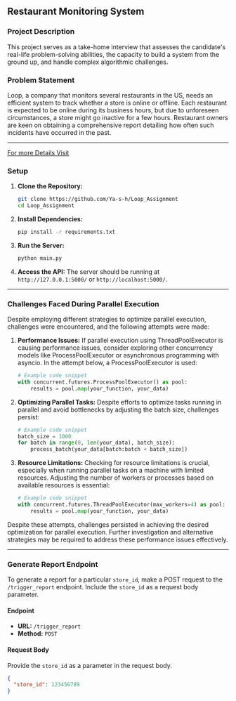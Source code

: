 ## Restaurant Monitoring System

### Project Description
This project serves as a take-home interview that assesses the candidate's real-life problem-solving abilities, 
the capacity to build a system from the ground up,
and handle complex algorithmic challenges.

### Problem Statement   

Loop, a company that monitors several restaurants in the US, 
needs an efficient system to track whether a store is online or offline.
Each restaurant is expected to be online during its business hours,
but due to unforeseen circumstances, a store might go inactive for
a few hours. Restaurant owners are keen on obtaining a comprehensive report detailing
how often such incidents have occurred in the past. 

---
[For more Details Visit](https://loopxyz.notion.site/Take-home-interview-Store-Monitoring-12664a3c7fdf472883a41457f0c9347d)

### Setup

1. **Clone the Repository:**
    ```bash
    git clone https://github.com/Ya-s-h/Loop_Assignment
    cd Loop_Assignment
    ```

2. **Install Dependencies:**
    ```bash
    pip install -r requirements.txt
    ```

3. **Run the Server:**
    ```bash
    python main.py
    ```

4. **Access the API:**
    The server should be running at `http://127.0.0.1:5000/` or `http://localhost:5000/`.

---
### Challenges Faced During Parallel Execution

Despite employing different strategies to optimize parallel execution, challenges were encountered, and the following attempts were made:

1. **Performance Issues:**
    If parallel execution using ThreadPoolExecutor is causing performance issues, consider exploring other concurrency models like ProcessPoolExecutor or asynchronous programming with asyncio. In the attempt below, a ProcessPoolExecutor is used:

    ```python
    # Example code snippet
    with concurrent.futures.ProcessPoolExecutor() as pool:
        results = pool.map(your_function, your_data)
    ```

2. **Optimizing Parallel Tasks:**
    Despite efforts to optimize tasks running in parallel and avoid bottlenecks by adjusting the batch size, challenges persist:

    ```python
    # Example code snippet
    batch_size = 1000
    for batch in range(0, len(your_data), batch_size):
        process_batch(your_data[batch:batch + batch_size])
    ```

3. **Resource Limitations:**
    Checking for resource limitations is crucial, especially when running parallel tasks on a machine with limited resources. Adjusting the number of workers or processes based on available resources is essential:

    ```python
    # Example code snippet
    with concurrent.futures.ThreadPoolExecutor(max_workers=4) as pool:
        results = pool.map(your_function, your_data)
    ```

Despite these attempts, challenges persisted in achieving the desired optimization for parallel execution. Further investigation and alternative strategies may be required to address these performance issues effectively.

---

### Generate Report Endpoint

To generate a report for a particular `store_id`, make a POST request to the `/trigger_report` endpoint. Include the `store_id` as a request body parameter.

#### Endpoint

- **URL:** `/trigger_report`
- **Method:** `POST`

#### Request Body

Provide the `store_id` as a parameter in the request body.

```json
{
  "store_id": 123456789
}